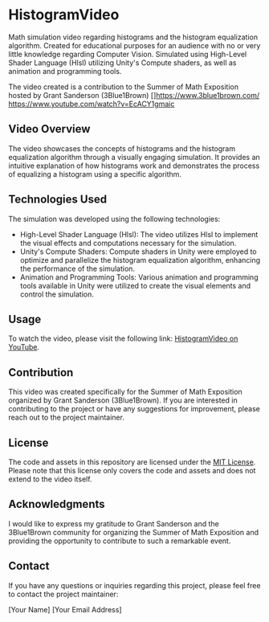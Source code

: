 # HistogramVideo

Math simulation video regarding histograms and the histogram equalization algorithm. Created for educational purposes for an audience with no or very little knowledge regarding Computer Vision.
Simulated using High-Level Shader Language (Hlsl) utilizing Unity's Compute shaders, as well as animation and programming tools.

The video created is a contribution to the Summer of Math Exposition hosted by Grant Sanderson (3Blue1Brown) []https://www.3blue1brown.com/
https://www.youtube.com/watch?v=EcACY1gmaic

## Video Overview

The video showcases the concepts of histograms and the histogram equalization algorithm through a visually engaging simulation. It provides an intuitive explanation of how histograms work and demonstrates the process of equalizing a histogram using a specific algorithm.

## Technologies Used

The simulation was developed using the following technologies:

- High-Level Shader Language (Hlsl): The video utilizes Hlsl to implement the visual effects and computations necessary for the simulation.
- Unity's Compute Shaders: Compute shaders in Unity were employed to optimize and parallelize the histogram equalization algorithm, enhancing the performance of the simulation.
- Animation and Programming Tools: Various animation and programming tools available in Unity were utilized to create the visual elements and control the simulation.

## Usage

To watch the video, please visit the following link: [HistogramVideo on YouTube](https://www.youtube.com/watch?v=EcACY1gmaic).

## Contribution

This video was created specifically for the Summer of Math Exposition organized by Grant Sanderson (3Blue1Brown). If you are interested in contributing to the project or have any suggestions for improvement, please reach out to the project maintainer.

## License

The code and assets in this repository are licensed under the [MIT License](LICENSE). Please note that this license only covers the code and assets and does not extend to the video itself.

## Acknowledgments

I would like to express my gratitude to Grant Sanderson and the 3Blue1Brown community for organizing the Summer of Math Exposition and providing the opportunity to contribute to such a remarkable event.

## Contact

If you have any questions or inquiries regarding this project, please feel free to contact the project maintainer:

[Your Name]
[Your Email Address]
